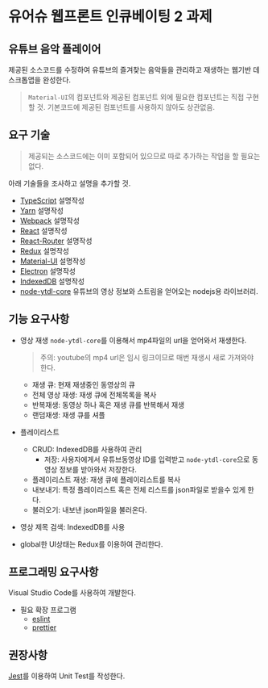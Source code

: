 # 유어슈 웹프론트 인큐베이팅 2 과제

## 유튜브 음악 플레이어

제공된 소스코드를 수정하여 유튜브의 즐겨찾는 음악들을 관리하고 재생하는 웹기반 데스크톱앱을 완성한다.

> `Material-UI`의 컴포넌트와 제공된 컴포넌트 외에 필요한 컴포넌트는 직접 구현할 것.
> 기본코드에 제공된 컴포넌트를 사용하지 않아도 상관없음.

## 요구 기술

> 제공되는 소스코드에는 이미 포함되어 있으므로 따로 추가하는 작업을 할 필요는 없다.

아래 기술들을 조사하고 설명을 추가할 것.

- [TypeScript](https://www.typescriptlang.org/docs/home.html)
  설명작성
- [Yarn](https://yarnpkg.com/)
  설명작성
- [Webpack](https://webpack.js.org/concepts/)
  설명작성
- [React](https://ko.reactjs.org/tutorial/tutorial.html)
  설명작성
- [React-Router](https://reacttraining.com/react-router/web/guides/quick-start)
  설명작성
- [Redux](https://redux.js.org/introduction/getting-started)
  설명작성
- [Material-UI](https://material-ui.com/)
  설명작성
- [Electron](https://www.electronjs.org/docs)
  설명작성
- [IndexedDB](https://developer.mozilla.org/ko/docs/Web/API/IndexedDB_API/Using_IndexedDB)
  설명작성
- [node-ytdl-core](https://github.com/fent/node-ytdl-core)
  유튜브의 영상 정보와 스트림을 얻어오는 nodejs용 라이브러리.

## 기능 요구사항

- 영상 재생
  `node-ytdl-core`를 이용해서 mp4파일의 url을 얻어와서 재생한다.

  > 주의: youtube의 mp4 url은 임시 링크이므로 매번 재생시 새로 가져와야 한다.

  - 재생 큐: 현재 재생중인 동영상의 큐
  - 전체 영상 재생: 재생 큐에 전체목록을 복사
  - 반복재생: 동영상 하나 혹은 재생 큐를 반복해서 재생
  - 랜덤재생: 재생 큐를 셔플

- 플레이리스트
  - CRUD: IndexedDB를 사용하여 관리
    - 저장: 사용자에게서 유튜브동영상 ID를 입력받고 `node-ytdl-core`으로 동영상 정보를 받아와서 저장한다.
  - 플레이리스트 재생: 재생 큐에 플레이리스트를 복사
  - 내보내기: 특정 플레이리스트 혹은 전체 리스트를 json파일로 받을수 있게 한다.
  - 불러오기: 내보낸 json파일을 불러온다.
- 영상 제목 검색: IndexedDB를 사용
- global한 UI상태는 Redux를 이용하여 관리한다.

## 프로그래밍 요구사항

Visual Studio Code를 사용하여 개발한다.

- 필요 확장 프로그램
  - [eslint](https://marketplace.visualstudio.com/items?itemName=dbaeumer.vscode-eslint)
  - [prettier](https://marketplace.visualstudio.com/items?itemName=esbenp.prettier-vscode)

## 권장사항

[Jest](https://jestjs.io/docs/en/getting-started.html)를 이용하여 Unit Test를 작성한다.

